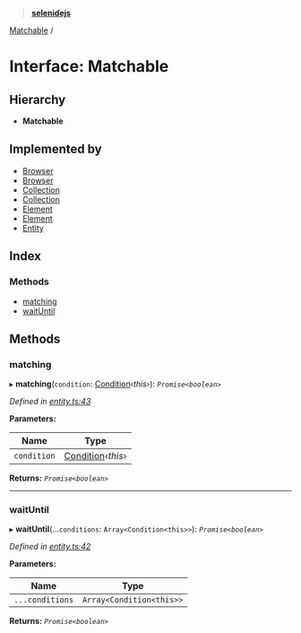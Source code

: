 > **[selenidejs](../README.md)**

[Matchable](matchable.md) /

# Interface: Matchable

## Hierarchy

* **Matchable**

## Implemented by

* [Browser](../classes/browser.md)
* [Browser](../classes/browser.md)
* [Collection](../classes/collection.md)
* [Collection](../classes/collection.md)
* [Element](../classes/element.md)
* [Element](../classes/element.md)
* [Entity](../classes/entity.md)

## Index

### Methods

* [matching](matchable.md#matching)
* [waitUntil](matchable.md#waituntil)

## Methods

###  matching

▸ **matching**(`condition`: [Condition](../classes/condition.md)‹*this*›): *`Promise<boolean>`*

*Defined in [entity.ts:43](https://github.com/KnowledgeExpert/selenidejs/blob/master/lib/entity.ts#L43)*

**Parameters:**

Name | Type |
------ | ------ |
`condition` | [Condition](../classes/condition.md)‹*this*› |

**Returns:** *`Promise<boolean>`*

___

###  waitUntil

▸ **waitUntil**(...`conditions`: `Array<Condition<this>>`): *`Promise<boolean>`*

*Defined in [entity.ts:42](https://github.com/KnowledgeExpert/selenidejs/blob/master/lib/entity.ts#L42)*

**Parameters:**

Name | Type |
------ | ------ |
`...conditions` | `Array<Condition<this>>` |

**Returns:** *`Promise<boolean>`*